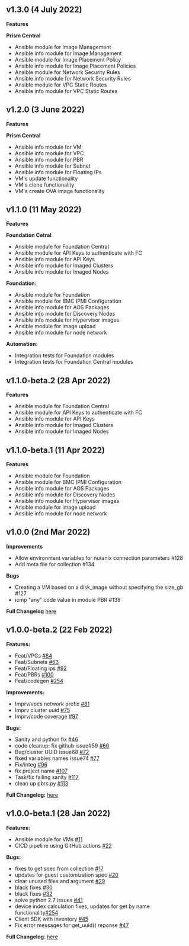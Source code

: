 ## v1.3.0 (4 July 2022)

**Features**

**Prism Central**
- Ansible module for Image Management
- Ansible info module for Image Management
- Ansible module for Image Placement Policy 
- Ansible info module for Image Placement Policies
- Ansible module for Network Security Rules
- Ansible info module for Network Security Rules
- Ansible module for VPC Static Routes
- Ansible info module for VPC Static Routes

## v1.2.0 (3 June 2022)

**Features**

**Prism Central**
- Ansible info module for VM
- Ansible info module for VPC
- Ansible info module for PBR
- Ansible info module for Subnet
- Ansible info module for Floating IPs
- VM's update functionality
- VM's clone functionality
- VM's create OVA image functionality

## v1.1.0 (11 May 2022)

**Features**

**Foundation Cetral**:
- Ansible module for Foundation Central
- Ansible module for API Keys to authenticate with FC
- Ansible info module for API Keys
- Ansible info module for Imaged Clusters
- Ansible info module for Imaged Nodes

**Foundation**:
- Ansible module for Foundation
- Ansible module for BMC IPMI Configuration
- Ansible info module for AOS Packages
- Ansible info module for Discovery Nodes
- Ansible info module for Hypervisor images
- Ansible module for image upload
- Ansible info module for node network

**Automation**:
- Integration tests for Foundation modules
- Integration tests for Foundation Central modules

## v1.1.0-beta.2 (28 Apr 2022)

**Features**

- Ansible module for Foundation Central
- Ansible module for API Keys to authenticate with FC
- Ansible info module for API Keys
- Ansible info module for Imaged Clusters
- Ansible info module for Imaged Nodes

## v1.1.0-beta.1 (11 Apr 2022)

**Features**

- Ansible module for Foundation
- Ansible module for BMC IPMI Configuration
- Ansible info module for AOS Packages
- Ansible info module for Discovery Nodes
- Ansible info module for Hypervisor images
- Ansible module for image upload
- Ansible info module for node network


## v1.0.0 (2nd Mar 2022)

**Improvements**

- Allow environment variables for nutanix connection parameters #128
- Add meta file for collection #134

**Bugs**

- Creating a VM based on a disk_image without specifying the size_gb #127
- icmp "any" code value in module PBR #138


**Full Changelog** [here](https://github.com/nutanix/nutanix.ansible/compare/v1.0.0-beta.2...v1.0.0)


## v1.0.0-beta.2 (22 Feb 2022)

**Features:**

- Feat/VPCs [\#84](https://github.com/nutanix/nutanix.ansible/pull/84)
- Feat/Subnets [\#63](https://github.com/nutanix/nutanix.ansible/pull/63)
- Feat/Floating ips [\#92](https://github.com/nutanix/nutanix.ansible/pull/92)
- Feat/PBRs [\#100](https://github.com/nutanix/nutanix.ansible/pull/100)
- Feat/codegen [\#254](https://github.com/nutanix/nutanix.ansible/pull/119)

**Improvements:**

- Imprv/vpcs network prefix [\#81](https://github.com/nutanix/nutanix.ansible/pull/81)
- Imprv cluster uuid [\#75](https://github.com/nutanix/nutanix.ansible/pull/75)
- Imprv/code coverage [\#97](https://github.com/nutanix/nutanix.ansible/pull/97)

**Bugs:**

- Sanity and python fix [\#46](https://github.com/nutanix/nutanix.ansible/pull/46)
- code cleanup: fix github issue#59 [\#60](https://github.com/nutanix/nutanix.ansible/pull/60)
- Bug/cluster UUID issue68 [\#72](https://github.com/nutanix/nutanix.ansible/pull/72)
- fixed variables names issue74 [\#77](https://github.com/nutanix/nutanix.ansible/pull/77)
- Fix/integ [\#96](https://github.com/nutanix/nutanix.ansible/pull/96)
- fix project name [\#107](https://github.com/nutanix/nutanix.ansible/pull/107)
- Task/fix failing sanity [\#117](https://github.com/nutanix/nutanix.ansible/pull/117)
- clean up pbrs.py [\#113](https://github.com/nutanix/nutanix.ansible/pull/113)

**Full Changelog:** [here](https://github.com/nutanix/nutanix.ansible/compare/v1.0.0-beta.1...v1.0.0-beta.2)


## v1.0.0-beta.1 (28 Jan 2022)

**Features:**

- Ansible module for VMs [\#11](https://github.com/nutanix/nutanix.ansible/pull/11)
- CICD pipeline using GitHub actions [\#22](https://github.com/nutanix/nutanix.ansible/pull/22)

**Bugs:**

- fixes to get spec from collection [\#17](https://github.com/nutanix/nutanix.ansible/pull/17)
- updates for guest customization spec [\#20](https://github.com/nutanix/nutanix.ansible/pull/20)
- clear unused files and argument [\#29](https://github.com/nutanix/nutanix.ansible/pull/29)
- black fixes [\#30](https://github.com/nutanix/nutanix.ansible/pull/30)
- black fixes [\#32](https://github.com/nutanix/nutanix.ansible/pull/32)
- solve python 2.7 issues [\#41](https://github.com/nutanix/nutanix.ansible/pull/41)
- device index calculation fixes, updates for get by name functionality[\#254](https://github.com/nutanix/nutanix.ansible/pull/42)
- Client SDK with inventory [\#45](https://github.com/nutanix/nutanix.ansible/pull/45)
- Fix error messages for get_uuid() reponse [\#47](https://github.com/nutanix/nutanix.ansible/pull/47)

**Full Changelog**: [here](https://github.com/nutanix/nutanix.ansible/commits/v1.0.0-beta.1)
